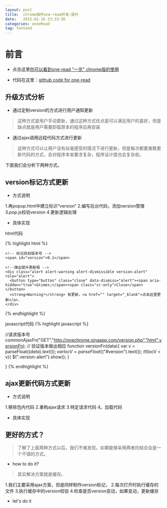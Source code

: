 ```yaml
---
layout: post
title:  chrome插件one-read开发:提升
date:   2015-01-16 23:33:36
categories: oneeRead
tag: fontend
---
```

# 前言

* 点击这里[你可以看到one-read "一览" chrome版的使用](http://cindyfn.com/one-read/)

* 代码在这里：[github code for one-read](https://github.com/icindy/one-read)


## 升级方式分析

*	通过定制version的方式进行用户通知更新

> 这种方式是用户手动更新，通过这种方式优点是可以满足用户的喜好，但是缺点就是用户需要卸载原本的程序后再安装

*	通过ajax调用远程代码方式进行更新

> 这种方式可以让用户没有丝毫感受的情况下进行更新，但是每次都要勇敢更新代码的方式，会对程序本省要求复杂，程序设计度也会复杂些。

下面我们会分析下两种方式。

## version标记方式更新

*	方式说明

1.再popup.html中建立标识“version”
2.编写后台代码，添加version管理
3.pop.js校验version
4.更新逻辑处理

*	具体实现

html代码

{% highlight html %}

	<!-- 标记目前版本号 -->
	<span id="version">0.1</span>

	<!--弹出提升更新框 -->
	<div class="alert alert-warning alert-dismissible version-alert" role="alert">
	  <button type="button" class="close" data-dismiss="alert"><span aria-hidden="true">&times;</span><span class="sr-only">Close</span></button>
	  <strong>Warning!</strong> 有更新，<a href="" target="_blank">点击这里更新</a>.
	</div>

{% endhighlight %}



javascript代码
{% highlight javascript %}

//请求版本号
commonAjaxFn("GET","http://onechrome.sinaapp.com/version.php","html",versionFn);
// 验证版本做出相应
function versionFn(data){
	var v = parseFloat($(data).text());
	var locV = parseFloat($("#version").text());
	if(locV < v){
		$(".version-alert").show();
	}

}
{% endhighlight %}



## ajax更新代码方式更新

*	方式说明

1.移除包内代码
2.重构ajax请求
3.特定请求代码
4。加载代码

*	具体实现

## 更好的方式？

>了解了上面两种方式以后，我们不难发现，如果能够采用两者的结合会是一个不错的方式。

* 	how to do it?
> 其实解决方案就是缓存。

1.我们主要采用ajax方案，但是同样制作version标记，
2.每次打开时执行缓存的文件
3.执行缓存中的version校验
4.检查是否version变动，如果变动，更新缓存

* let's do it



